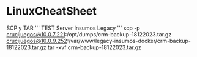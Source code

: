 # LinuxCheatSheet

SCP y TAR
'''
TEST Server Insumos Legacy
'''
scp -p crucijuegos@10.0.7.221:/opt/dumps/crm-backup-18122023.tar.gz crucijuegos@10.0.9.252:/var/www/legacy-insumos-docker/crm-backup-18122023.tar.gz 
tar -xvf crm-backup-18122023.tar.gz

